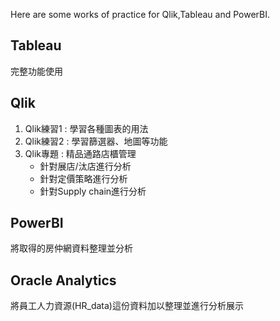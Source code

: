Here are some works of practice for Qlik,Tableau and PowerBI.

## Tableau
完整功能使用

## Qlik
1. Qlik練習1 : 學習各種圖表的用法
2. Qlik練習2 : 學習篩選器、地圖等功能
3. Qlik專題 : 精品通路店櫃管理
   - 針對展店/汰店進行分析
   - 針對定價策略進行分析
   - 針對Supply chain進行分析

## PowerBI
將取得的房仲網資料整理並分析

## Oracle Analytics
將員工人力資源(HR_data)這份資料加以整理並進行分析展示
